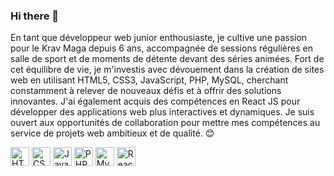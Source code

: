 ### Hi there 👋

En tant que développeur web junior enthousiaste, je cultive une passion pour le Krav Maga depuis 6 ans, accompagnée de sessions régulières en salle de sport et de moments de détente devant des séries animées. Fort de cet équilibre de vie, je m'investis avec dévouement dans la création de sites web en utilisant HTML5, CSS3, JavaScript, PHP, MySQL, cherchant constamment à relever de nouveaux défis et à offrir des solutions innovantes. J'ai également acquis des compétences en React JS pour développer des applications web plus interactives et dynamiques. Je suis ouvert aux opportunités de collaboration pour mettre mes compétences au service de projets web ambitieux et de qualité. 😊

<img src="https://www.w3.org/html/logo/downloads/HTML5_Logo_512.png" alt="HTML5" width="30" height="30"/> <img src="https://upload.wikimedia.org/wikipedia/commons/thumb/d/d5/CSS3_logo_and_wordmark.svg/512px-CSS3_logo_and_wordmark.svg.png" alt="CSS3" width="30" height="30"/> <img src="https://upload.wikimedia.org/wikipedia/commons/9/99/Unofficial_JavaScript_logo_2.svg" alt="JavaScript" width="30" height="30"/> <img src="https://www.php.net/images/logos/new-php-logo.svg" alt="PHP" width="30" height="30"/> <img src="https://upload.wikimedia.org/wikipedia/fr/thumb/6/62/MySQL.svg/1200px-MySQL.svg.png" alt="MySQL" width="30" height="30"/> <img src="https://upload.wikimedia.org/wikipedia/commons/thumb/a/a7/React-icon.svg/1280px-React-icon.svg.png" alt="React JS" width="30" height="30"/>
